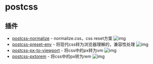 # postcss

## 插件

- [postcss-normalize](https://github.com/csstools/postcss-normalize) - normalize.css，css reset方案 ![img](https://img.shields.io/github/stars/csstools/postcss-normalize)
- [postcss-preset-env](https://github.com/csstools/postcss-preset-env) - 将现代css转为浏览器理解的，兼容性处理 ![img](https://img.shields.io/github/stars/csstools/postcss-preset-env#readme)
- [postcss-px-to-viewport](https://github.com/evrone/postcss-px-to-viewport) - 将css中的px转为vm ![img](https://img.shields.io/github/stars/evrone/postcss-px-to-viewport)
- [postcss-pxtorem](https://github.com/cuth/postcss-pxtorem) - 将css中的px转为rem ![img](https://img.shields.io/github/stars/cuth/postcss-pxtorem)
